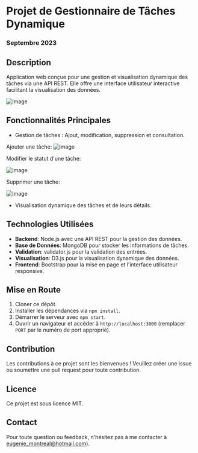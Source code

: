 # Projet de Gestionnaire de Tâches Dynamique
### Septembre 2023

## Description
Application web conçue pour une gestion et visualisation dynamique des tâches via une API REST. Elle offre une interface utilisateur interactive facilitant la visualisation des données.

![image](https://github.com/GeniaKybalchych/Projet_Gestionnaire_de_T-ches/assets/117115542/6f3d0ca2-8710-48f6-b618-3d94c1c71e10)


## Fonctionnalités Principales
- Gestion de tâches : Ajout, modification, suppression et consultation.
  
Ajouter une tâche:
  ![image](https://github.com/GeniaKybalchych/Projet_Gestionnaire_de_T-ches/assets/117115542/8d02177e-fb54-4a2b-a491-7a75b741c1a7)

Modifier le statut d'une tâche:

  ![image](https://github.com/GeniaKybalchych/Projet_Gestionnaire_de_T-ches/assets/117115542/dbaffd66-46be-46c2-9066-7168caf638cf)

Supprimer une tâche:

![image](https://github.com/GeniaKybalchych/Projet_Gestionnaire_de_T-ches/assets/117115542/d1d8e434-0c00-45c7-961a-6eee0772c83a)

- Visualisation dynamique des tâches et de leurs détails.

## Technologies Utilisées
- **Backend**: Node.js avec une API REST pour la gestion des données.
- **Base de Données**: MongoDB pour stocker les informations de tâches.
- **Validation**: validator.js pour la validation des entrées.
- **Visualisation**: D3.js pour la visualisation dynamique des données.
- **Frontend**: Bootstrap pour la mise en page et l'interface utilisateur responsive.

## Mise en Route
1. Cloner ce dépôt.
2. Installer les dépendances via `npm install`.
3. Démarrer le serveur avec `npm start`.
4. Ouvrir un navigateur et accéder à `http://localhost:3000` (remplacer `PORT` par le numéro de port approprié).

## Contribution
Les contributions à ce projet sont les bienvenues ! Veuillez créer une issue ou soumettre une pull request pour toute contribution.

## Licence
Ce projet est sous licence MIT.

## Contact
Pour toute question ou feedback, n'hésitez pas à me contacter à eugenie_montreal@hotmail.com).
